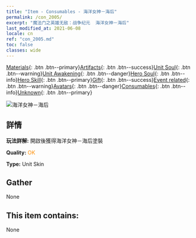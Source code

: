 ```yaml
---
title: "Item - Consumables - 海洋女神－海后"
permalink: /con_2005/
excerpt: "魔法门之英雄无敌：战争纪元  海洋女神－海后"
last_modified_at: 2021-06-08
locale: cn
ref: "con_2005.md"
toc: false
classes: wide
---
```

 [Materials](/ItemsCN/){: .btn .btn--primary}[Artifacts](/ItemsCN/Artifacts/){: .btn .btn--success}[Unit Soul](/ItemsCN/UnitSoul/){: .btn .btn--warning}[Unit Awakening](/ItemsCN/UnitAwakening/){: .btn .btn--danger}[Hero Soul](/ItemsCN/HeroSoul/){: .btn .btn--info}[Hero Skill](/ItemsCN/HeroSkill/){: .btn .btn--primary}[Gift](/ItemsCN/Gift/){: .btn .btn--success}[Event related](/ItemsCN/Events/){: .btn .btn--warning}[Avatars](/ItemsCN/Avatars/){: .btn .btn--danger}[Consumables](/ItemsCN/Consumables/){: .btn .btn--info}[Unknown](/ItemsCN/Unknown/){: .btn .btn--primary}

 ![海洋女神－海后](/images/u/ti_haihoupifu2.jpg)

## 詳情
 **玩法詳解:** 開啟後獲得海洋女神－海后塗裝

 **Quality:** <span style="color: #FF8C00">OK</span>

 **Type:** Unit Skin

## Gather

  None

## This item contains:

  None

